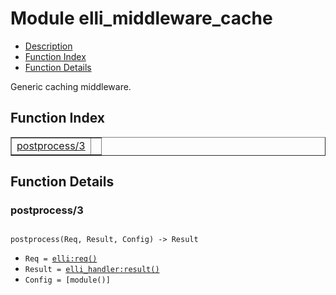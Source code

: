 

# Module elli_middleware_cache #
* [Description](#description)
* [Function Index](#index)
* [Function Details](#functions)

Generic caching middleware.

<a name="index"></a>

## Function Index ##


<table width="100%" border="1" cellspacing="0" cellpadding="2" summary="function index"><tr><td valign="top"><a href="#postprocess-3">postprocess/3</a></td><td></td></tr></table>


<a name="functions"></a>

## Function Details ##

<a name="postprocess-3"></a>

### postprocess/3 ###

<pre><code>
postprocess(Req, Result, Config) -&gt; Result
</code></pre>

<ul class="definitions"><li><code>Req = <a href="elli.md#type-req">elli:req()</a></code></li><li><code>Result = <a href="elli_handler.md#type-result">elli_handler:result()</a></code></li><li><code>Config = [module()]</code></li></ul>

